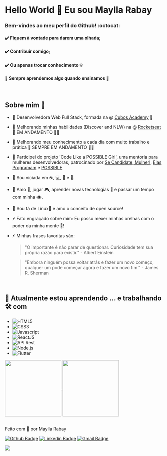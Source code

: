 # Hello World 👋 Eu sou Maylla Rabay

### Bem-vindes ao meu perfil do Github! :octocat:

#### ✔️ Fiquem à vontade para darem uma olhada;
#### ✔️ Contribuir comigo;
#### ✔️ Ou apenas trocar conhecimento 💡
#### 🚀 Sempre aprendemos algo quando ensinamos 🚀

<br />

## Sobre mim 🐉
  - 📖 Desenvolvedora Web Full Stack, formada na @ <a href="https://www.cubos.academy/" target="_blank">Cubos Academy</a> 🚀
  - 📖 Melhorando minhas habilidades (Discover and NLW) na @ <a href="https://rocketseat.com.br/" target="_blank">Rocketseat</a>  🚧 EM ANDAMENTO 🚀🚧
  - 📖 Melhorando meu conhecimento a cada dia com muito trabalho e prática 🚧 SEMPRE EM ANDAMENTO 🚀🚧
  - 📖 Participei do projeto 'Code Like a POSSIBLE Girl', uma mentoria para mulheres desenvolvedoras, patrocinado por <a href="https://www.linkedin.com/company/se-candidate-mulher/" target="_blank">Se Candidate, Mulher!</a>, <a href="https://www.linkedin.com/company/elasprogramam/" target="_blank">Elas Programam<a/> e [POSSIBLE](https://www.linkedin.com/company/possible-com/)
  - 💭 Sou viciada em ☕, 💻, 🍫 e 🎼.
  - 💭 Amo :dog:, jogar 🎮, aprender novas tecnologias 🧠 e passar um tempo com minha 👪.
  - 💭 Sou fã de Linux🐧 e amo o conceito de open source!
  - ⚡ Fato engraçado sobre mim: Eu posso mexer minhas orelhas com o poder da minha mente 🤯!
  - ⚡ Minhas frases favoritas são:
  
      > "O importante é não parar de questionar. Curiosidade tem sua própria razão para existir." - Albert Einstein

      > "Embora ninguém possa voltar atrás e fazer um novo começo, qualquer um pode começar agora e fazer um novo fim." - James R. Sherman

<br />

## 🌱 Atualmente estou aprendendo ... e trabalhando 🛠️ com
  - ![HTML5](https://img.shields.io/badge/-HTML5-red)
  - ![CSS3](https://img.shields.io/badge/-CSS3-blue)
  - ![Javascript](https://img.shields.io/badge/-Javascript-orange) 
  - ![ReactJS](https://img.shields.io/badge/-ReactJS-45D1FD)
  - ![API Rest](https://img.shields.io/badge/-API%20Rest-purple)
  - ![Node.js](https://img.shields.io/badge/-Node.js-green)
  - ![Flutter](https://img.shields.io/badge/-Flutter-blue)

<a href="https://github.com/MayllaRabay">
  <img height="180em" align="center" src="https://github-readme-stats.vercel.app/api?username=MayllaRabay&count_private=true&show_icons=true&theme=omni&hide_border=true&include_all_commits=true&layout=compact&)" />
</a>

<a href="https://github.com/MayllaRabay">
  <img height="180em" align="center" src="https://github-readme-stats.vercel.app/api/top-langs/?username=MayllaRabay&langs_count=8&layout=compact&theme=omni&hide_border=true&include_all_commits=true&count_private=true&)" />
</a>

<br />
<br />

Feito com 💜 por Maylla Rabay

[![Github Badge](https://img.shields.io/badge/-Github-000?style=flat-square&logo=Github&logoColor=white&link=https://github.com/MayllaRabay)](https://github.com/MayllaRabay)
[![Linkedin Badge](https://img.shields.io/badge/-Linkedin-blue?style=flat-square&logo=Linkedin&logoColor=white&link=https://www.linkedin.com/in/mayllarabay/)](https://www.linkedin.com/in/mayllarabay/) 
[![Gmail Badge](https://img.shields.io/badge/-mayllarabay@gmail.com-c14438?style=flat-square&logo=Gmail&logoColor=white&link=mailto:mayllarabay@gmail.com)](mailto:mayllarabay@gmail.com)

<img src="https://komarev.com/ghpvc/?username=MayllaRabay&label=Profile%20views&color=0e75b6&style=flat" />
